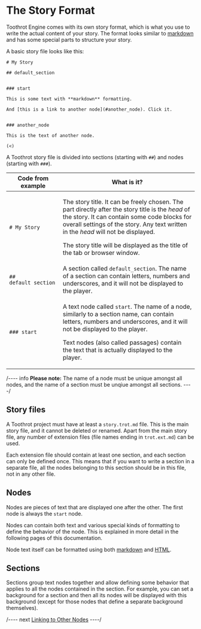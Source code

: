 # The Story Format

Toothrot Engine comes with its own story format, which is what you use to write the actual
content of your story. The format looks similar to
[markdown](https://en.wikipedia.org/wiki/Markdown) and has some special parts
to structure your story.

A basic story file looks like this:

```toothrot
# My Story

## default_section


### start

This is some text with **markdown** formatting.

And [this is a link to another node](#another_node). Click it.


### another_node

This is the text of another node.

(<)
```

A Toothrot story file is divided into sections (starting with `##`) and nodes
(starting with `###`).

<table>
    <thead>
        <tr>
            <th>Code from example</th>
            <th>What is it?</th>
        </tr>
    </thead>
    <tbody>
        <tr>
            <td>
                <pre><code class="lang-toothrot"># My Story</code></pre>
            </td>
            <td>
                <p>
                    The story title. It can be freely chosen. The part directly after the
                    story title is the <i>head</i> of the story. It can contain some code blocks
                    for overall settings of the story. Any text written in the <i>head</i>
                    will not be displayed.
                </p>
                <p>
                    The story title will be displayed as the title of the tab or browser window.
                </p>
            </tr>
        </tr>
        <tr>
            <td>
                <pre><code class="lang-toothrot">## default_section</code></pre>
            </td>
            <td>
                A section called <code>default_section</code>.
                The name of a section can contain letters, numbers and underscores, and it
                will not be displayed to the player.
            </tr>
        </tr>
        <tr>
            <td>
                <pre><code class="lang-toothrot">### start</code></pre>
            </td>
            <td>
                <p>A text node called <code>start</code>. The name of a node, similarly to
                a section name, can contain letters, numbers and underscores, and it will not
                be displayed to the player.</p>
                <p>Text nodes (also called passages) contain the text that is actually
                displayed to the player.</p>
            </tr>
        </tr>
    </tbody>
</table>

/---- info
**Please note:** The name of a node must be unique amongst all nodes, and the name of
a section must be unqiue amongst all sections.
----/

## Story files

A Toothrot project must have at least a `story.trot.md` file. This is the main story file, and
it cannot be deleted or renamed. Apart from the main story file, any number of extension files
(file names ending in `trot.ext.md`) can be used.

Each extension file should contain at least one section, and each section can only be defined
once. This means that if you want to write a section in a separate file, all the nodes
belonging to this section should be in this file, not in any other file.

## Nodes

Nodes are pieces of text that are displayed one after the other. The first node is always
the `start` node.

Nodes can contain both text and various special kinds of formatting to define the behavior
of the node. This is explained in more detail in the following pages of this documentation.

Node text itself can be formatted using both [markdown](https://en.wikipedia.org/wiki/Markdown)
and [HTML](https://en.wikipedia.org/wiki/HTML).

## Sections

Sections group text nodes together and allow defining some behavior that applies to
all the nodes contained in the section. For example, you can set a background for a section
and then all its nodes will be displayed with this background (except
for those nodes that define a separate background themselves).

/---- next
[Linking to Other Nodes](links.md)
----/
